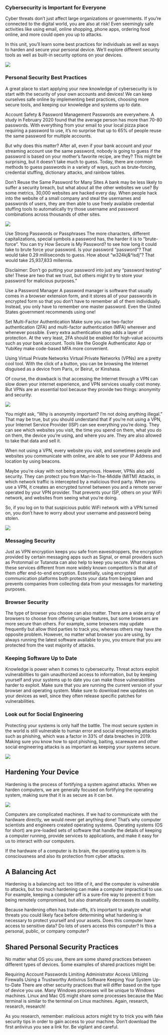 ### Cybersecurity is Important for Everyone
Cyber threats don’t just affect large organizations or governments. If you’re connected to the digital world, you are also at risk! Even seemingly safe activities like using email, online shopping, phone apps, ordering food online, and more could open you up to attacks.

In this unit, you’ll learn some best practices for individuals as well as ways to harden and secure your personal device. We’ll explore different security tools as well as built-in security options on your devices.

![](https://static-assets.codecademy.com/Courses/introduction-to-cybersecurity/securing-personal-devices/Cybersecurity_ComputerSystemSecurityHardening_1-16.svg)

### Personal Security Best Practices

A great place to start applying your new knowledge of cybersecurity is to start with the security of your own accounts and devices! We can keep ourselves safe online by implementing best practices, choosing more secure tools, and keeping our knowledge and systems up to date.

Account Safety & Password Management
Passwords are everywhere. A study in February 2020 found that the average person has more than 70-80 passwords. With everything from your email to your local pizza place requiring a password to use, it’s no surprise that up to 65% of people reuse the same password for multiple accounts.

But why does this matter? After all, even if your bank account and your streaming account use the same password, nobody is going to guess if the password is based on your mother’s favorite recipe, are they? This might be surprising, but it doesn’t take much to guess. Today, there are common methods to guess passwords in a variety of ways, such as brute-forcing, credential stuffing, dictionary attacks, and rainbow tables.

Don’t Reuse the Same Password for Many Sites
A bank may be less likely to suffer a security breach, but what about all the other websites we use? By some metrics, 30,000 websites are hacked every day. When people hack into the website of a small company and steal the usernames and passwords of users, they are then able to use freely available credential stuffing tools to automatically try those username and password combinations across thousands of other sites.

![](https://static-assets.codecademy.com/Courses/introduction-to-cybersecurity/personal-device-security/Cybersecurity_CredentialStuffing_v2-01.svg)

Use Strong Passwords or Passphrases
The more characters, different capitalizations, special symbols a password has, the harder it is to “brute-force”. You can try How Secure is My Password? to see how long it could take to brute force your password. Is your password “password”? That would take 0.29 milliseconds to guess. How about “w324kj&^lsdj”? That would take 25,937,833 millennia.

Disclaimer: Don’t go putting your password into just any “password testing” site! These are two that we trust, but others might try to store your password for malicious purposes.”

Use a Password Manager
A password manager is software that usually comes in a browser extension form, and it stores all of your passwords in encrypted form so that you don’t have to remember all of them individually. Instead, you only have to remember one master password. Even the United States government recommends using one!

Set Multi-Factor Authentication
Make sure you use two-factor authentication (2FA) and multi-factor authentication (MFA) wherever and whenever possible. Every extra authentication step adds a layer of protection. At the very least, 2FA should be enabled for high-value accounts such as your bank account. Tools like the Google Authenticator App or YubiKey make code-based MFA more convenient.

Using Virtual Private Networks
Virtual Private Networks (VPNs) are a pretty cool tool. With the click of a button, you can be browsing the Internet disguised as a device from Paris, or Beirut, or Kinshasa.

Of course, the drawback is that accessing the Internet through a VPN can slow down your internet experience, and VPN services usually cost money. But VPNs are an essential tool because they provide two things: anonymity and security.

![](https://static-assets.codecademy.com/Courses/introduction-to-cybersecurity/personal-device-security/Cybersecurity_VPNDiagram_1-09.svg)

You might ask, “Why is anonymity important? I’m not doing anything illegal.” That may be true, but you should understand that if you’re not using a VPN, your Internet Service Provider (ISP) can see everything you’re doing. They can see which websites you visit, the time you spend on them, what you do on them, the device you’re using, and where you are. They are also allowed to take that data and sell it.

When not using a VPN, every website you visit, and sometimes people and websites you communicate with online, are able to see your IP Address and location by using beacons.

Maybe you’re okay with not being anonymous. However, VPNs also add security. They can protect you from Man-In-The-Middle (MITM) Attacks, in which network traffic is intercepted by a malicious third party. When you use a VPN, it creates an encrypted tunnel between you and a remote server operated by your VPN provider. That prevents your ISP, others on your WiFi network, and websites from seeing what you’re doing.

So, if you log on to that suspicious public WiFi network with a VPN turned on, you don’t have to worry about your username and password being stolen.

![](https://static-assets.codecademy.com/Courses/introduction-to-cybersecurity/personal-device-security/Cybersecurity_ManintheMiddle_v2-11.svg)

### Messaging Security
Just as VPN encryption keeps you safe from eavesdroppers, the encryption provided by certain messaging apps such as Signal, or email providers such as Protonmail or Tutanota can also help to keep you secure. What makes these services different from more widely known competitors is that all of them offer end-to-end encryption. Essentially, using encrypted communication platforms both protects your data from being taken and prevents companies from collecting data from your messages for marketing purposes.

### Browser Security
The type of browser you choose can also matter. There are a wide array of browsers to choose from offering unique features, but some browsers are more secure than others. For example, some browsers may update frequently but allow third parties to track you, whereas others may have the opposite problem. However, no matter what browser you are using, by always running the latest software available to you, you ensure that you are protected from the vast majority of attacks.

### Keeping Software Up to Date
Knowledge is power when it comes to cybersecurity. Threat actors exploit vulnerabilities to gain unauthorized access to information, but by keeping yourself and your systems up to date you can make those vulnerabilities harder to exploit. Make sure that you are running the current version of your browser and operating system. Make sure to download new updates on your devices as well, since they often release specific patches for vulnerabilities.

### Look out for Social Engineering
Protecting your systems is only half the battle. The most secure system in the world is still vulnerable to human error and social engineering attacks such as phishing, which was a factor in 33% of data breaches in 2019. Making sure you know how to spot phishing, baiting, scareware and other social engineering attacks is as important as keeping your systems secure.

![](https://static-assets.codecademy.com/Courses/introduction-to-cybersecurity/personal-device-security/verizon_attacks.png)

## Hardening Your Device
Hardening is the process of fortifying a system against attacks. When we harden computers, we are generally focused on fortifying the operating system, making sure that it is as secure as it can be.

![](https://static-assets.codecademy.com/Courses/introduction-to-cybersecurity/securing-personal-devices/Cybersecurity_ComputerSystemSecurityHardening_1-16.svg)

Computers are complicated machines. If we had to communicate with the hardware directly, we would never get anything done! That’s why computer scientists and engineers created operating systems. Operating systems (OS for short) are pre-loaded sets of software that handle the details of keeping a computer running, provide services to applications, and make it easy for us to interact with our computers.

If the hardware of a computer is its brain, the operating system is its consciousness and also its protection from cyber attacks.

## A Balancing Act
Hardening is a balancing act: too little of it, and the computer is vulnerable to attacks, but too much hardening can make a computer impractical to use. For example, keeping a computer off is a sure-fire way to prevent it from being remotely compromised, but also dramatically decreases its usability.

Because hardening often has trade-offs, it’s important to analyze what threats you could likely face before determining what hardening is necessary to protect yourself and your assets. Does this computer have access to sensitive data? Do lots of users access this computer? Is this a personal, public, or company computer?

## Shared Personal Security Practices
No matter what OS you use, there are some shared practices between different types of devices. Some examples of shared practices might be:

Requiring Account Passwords
Limiting Administrator Access
Utilizing Firewalls
Using a Trustworthy Antivirus Software
Keeping Your System Up-to-Date
There are other security practices that will differ based on the type of device you use. Many Windows processes will be unique to Windows machines. Linux and Mac OS might share some processes because the Mac terminal is similar to the terminal on Linux machines. Again, research, research, research!

As you research, remember: malicious actors might try to trick you with fake security tips in order to gain access to your machine. Don’t download the first antivirus you see a link for. Be vigilant and careful.